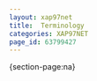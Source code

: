 ```yaml
---
layout: xap97net
title:  Terminology
categories: XAP97NET
page_id: 63799427
---
```


{section-page:na}